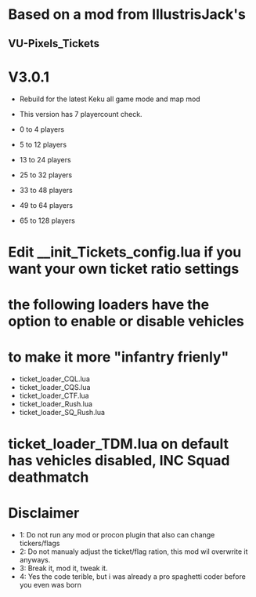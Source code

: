 # Based on a mod from IllustrisJack's
## VU-Pixels_Tickets
# V3.0.1
- Rebuild for the latest Keku all game mode and map mod

- This version has 7 playercount check.
-  0 to 4 players
-  5 to 12 players
-  13 to 24 players
-  25 to 32 players
-  33 to 48 players
-  49 to 64 players
-  65 to 128 players

# Edit __init_Tickets_config.lua if you want your own ticket ratio settings
# the following loaders have the option to enable or disable vehicles
# to make it more "infantry frienly"
- ticket_loader_CQL.lua
- ticket_loader_CQS.lua
- ticket_loader_CTF.lua
- ticket_loader_Rush.lua
- ticket_loader_SQ_Rush.lua

# ticket_loader_TDM.lua on default has vehicles disabled, INC Squad deathmatch

# Disclaimer
- 1: Do not run any mod or procon plugin that also can change tickers/flags
- 2: Do not manualy adjust the ticket/flag ration, this mod wil overwrite it anyways.
- 3: Break it, mod it, tweak it.
- 4: Yes the code terible, but i was already a pro spaghetti coder before you even was born
